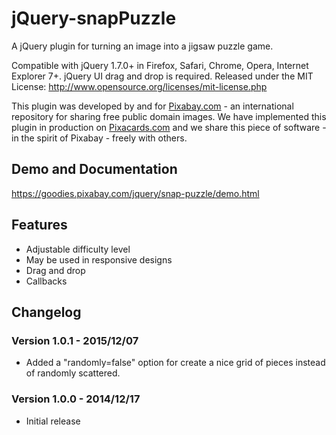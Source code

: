 jQuery-snapPuzzle
====================

A jQuery plugin for turning an image into a jigsaw puzzle game.

Compatible with jQuery 1.7.0+ in Firefox, Safari, Chrome, Opera, Internet Explorer 7+. jQuery UI drag and drop is required.
Released under the MIT License: http://www.opensource.org/licenses/mit-license.php

This plugin was developed by and for [Pixabay.com](https://pixabay.com/) - an international repository for sharing free public domain images.
We have implemented this plugin in production on [Pixacards.com](http://pixacards.com/) and we share this piece of software - in the spirit of Pixabay - freely with others.

## Demo and Documentation

https://goodies.pixabay.com/jquery/snap-puzzle/demo.html

## Features

* Adjustable difficulty level
* May be used in responsive designs
* Drag and drop
* Callbacks

## Changelog

### Version 1.0.1 - 2015/12/07

* Added a "randomly=false" option for create a nice grid of pieces instead of randomly scattered.

### Version 1.0.0 - 2014/12/17

* Initial release
